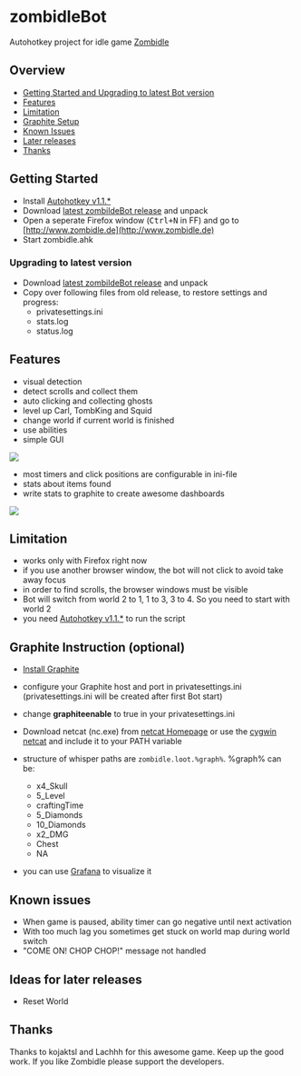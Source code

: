 # zombidleBot
Autohotkey project for idle game [Zombidle](http://www.zombidle.de)

## Overview
* [Getting Started and Upgrading to latest Bot version](#getting-started)
* [Features](#features)
* [Limitation](#limitation)
* [Graphite Setup](#graphite-instruction-optional)
* [Known Issues](#known-issues)
* [Later releases](#ideas-for-later-releases)
* [Thanks](#thanks)

## Getting Started
* Install  [Autohotkey v1.1.*](https://autohotkey.com/)
* Download [latest zombildeBot release](https://github.com/cottiAC/zombidleBot/releases/latest) and unpack
* Open a seperate Firefox window (<kbd>Ctrl+N</kbd> in FF) and go to [http://www.zombidle.de](http://www.zombidle.de)
* Start zombidle.ahk 

### Upgrading to latest version
* Download [latest zombildeBot release](https://github.com/cottiAC/zombidleBot/releases/latest) and unpack
* Copy over following files from old release, to restore settings and progress:
  * privatesettings.ini
  * stats.log
  * status.log

## Features
* visual detection
* detect scrolls and collect them
* auto clicking and collecting ghosts
* level up Carl, TombKing and Squid
* change world if current world is finished
* use abilities
* simple GUI

![](https://github.com/cottiAC/zombidleBot/blob/master/imgs/readme/gui.png)
* most timers and click positions are configurable in ini-file
* stats about items found
* write stats to graphite to create awesome dashboards

![](https://github.com/cottiAC/zombidleBot/blob/master/imgs/readme/graph.png)

## Limitation
* works only with Firefox right now
* if you use another browser window, the bot will not click to avoid take away focus
* in order to find scrolls, the browser windows must be visible
* Bot will switch from world 2 to 1, 1 to 3, 3 to 4. So you need to start with world 2 
* you need [Autohotkey v1.1.*](https://autohotkey.com/) to run the script


## Graphite Instruction (optional)
* [Install Graphite](https://graphite.readthedocs.io/en/latest/install.html#id2)
* configure your Graphite host and port in privatesettings.ini (privatesettings.ini will be created after first Bot start)
* change **graphiteenable** to true in your privatesettings.ini
* Download netcat (nc.exe) from [netcat Homepage](http://netcat.sourceforge.net/) or use the [cygwin netcat](https://cygwin.com/) and include it to your PATH variable
* structure of whisper paths are `zombidle.loot.%graph%`. %graph% can be:
  * x4_Skull
  * 5_Level
  * craftingTime
  * 5_Diamonds
  * 10_Diamonds
  * x2_DMG
  * Chest
  * NA

* you can use [Grafana](http://grafana.org/) to visualize it

## Known issues
* When game is paused, ability timer can go negative until next activation
* With too much lag you sometimes get stuck on world map during world switch
* "COME ON! CHOP CHOP!" message not handled

## Ideas for later releases
* Reset World

## Thanks
Thanks to kojaktsl and Lachhh for this awesome game. Keep up the good work.
If you like Zombidle please support the developers. 

